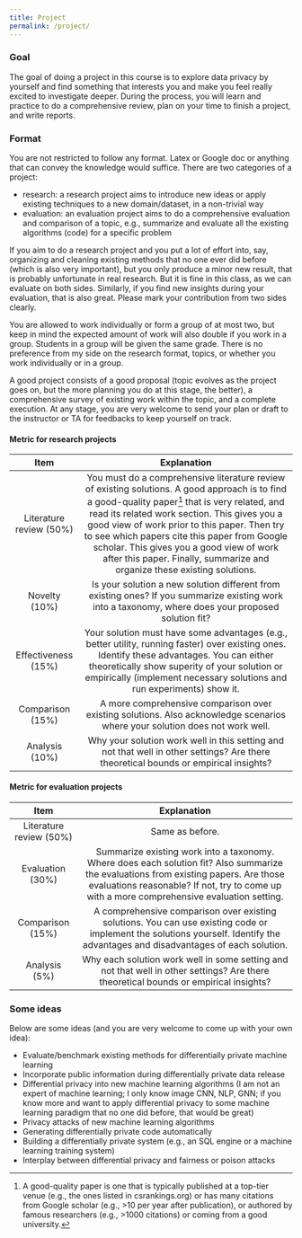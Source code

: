 ```yaml
---
title: Project
permalink: /project/
---
```


### Goal

The goal of doing a project in this course is to explore data privacy by yourself and find something that interests you and make you feel really excited to investigate deeper.  During the process, you will learn and practice to do a comprehensive review, plan on your time to finish a project, and write reports.

### Format

You are not restricted to follow any format.  Latex or Google doc or anything that can convey the knowledge would suffice.  There are two categories of a project: 
 - research: a research project aims to introduce new ideas or apply existing techniques to a new domain/dataset, in a non-trivial way
 - evaluation: an evaluation project aims to do a comprehensive evaluation and comparison of a topic, e.g., summarize and evaluate all the existing algorithms (code) for a specific problem


If you aim to do a research project and you put a lot of effort into, say, organizing and cleaning existing methods that no one ever did before (which is also very important), but you only produce a minor new result, that is probably unfortunate in real research.  But it is fine in this class, as we can evaluate on both sides.  Similarly, if you find new insights during your evaluation, that is also great.  Please mark your contribution from two sides clearly.


You are allowed to work individually or form a group of at most two, but keep in mind the expected amount of work will also double if you work in a group.  Students in a group will be given the same grade.  There is no preference from my side on the research format, topics, or whether you work individually or in a group.


A good project consists of a good proposal (topic evolves as the project goes on, but the more planning you do at this stage, the better), a comprehensive survey of existing work within the topic, and a complete execution.  At any stage, you are very welcome to send your plan or draft to the instructor or TA for feedbacks to keep yourself on track.  

#### Metric for research projects

| Item | Explanation |
| :--: | :--------------: |
| Literature review (50%) | You must do a comprehensive literature review of existing solutions. A good approach is to find a good-quality paper[^1] that is very related, and read its related work section. This gives you a good view of work prior to this paper. Then try to see which papers cite this paper from Google scholar. This gives you a good view of work after this paper. Finally, summarize and organize these existing solutions. | 
| Novelty (10%) | Is your solution a new solution different from existing ones? If you summarize existing work into a taxonomy, where does your proposed solution fit? | 
| Effectiveness (15%) | Your solution must have some advantages (e.g., better utility, running faster) over existing ones. Identify these advantages. You can either theoretically show superity of your solution or empirically (implement necessary solutions and run experiments) show it. | 
| Comparison (15%) | A more comprehensive comparison over existing solutions. Also acknowledge scenarios where your solution does not work well. | 
| Analysis (10%) | Why your solution work well in this setting and not that well in other settings? Are there theoretical bounds or empirical insights? | 

[^1]: A good-quality paper is one that is typically published at a top-tier venue (e.g., the ones listed in csrankings.org) or has many citations from Google scholar (e.g., >10 per year after publication), or authored by famous researchers (e.g., >1000 citations) or coming from a good university.
#### Metric for evaluation projects

| Item | Explanation |
| :--: | :--------------: |
| Literature review (50%) | Same as before. | 
| Evaluation (30%) | Summarize existing work into a taxonomy. Where does each solution fit? Also summarize the evaluations from existing papers. Are those evaluations reasonable? If not, try to come up with a more comprehensive evaluation setting. | 
| Comparison (15%) | A comprehensive comparison over existing solutions. You can use existing code or implement the solutions yourself. Identify the advantages and disadvantages of each solution. | 
| Analysis (5%) | Why each solution work well in some setting and not that well in other settings? Are there theoretical bounds or empirical insights? |  

### Some ideas

Below are some ideas (and you are very welcome to come up with your own idea):
 - Evaluate/benchmark existing methods for differentially private machine learning
 - Incorporate public information during differentially private data release 
 - Differential privacy into new machine learning algorithms (I am not an expert of machine learning; I only know image CNN, NLP, GNN; if you know more and want to apply differential privacy to some machine learning paradigm that no one did before, that would be great)
 - Privacy attacks of new machine learning algorithms
 - Generating differentially private code automatically
 - Building a differentially private system (e.g., an SQL engine or a machine learning training system)
 - Interplay between differential privacy and fairness or poison attacks